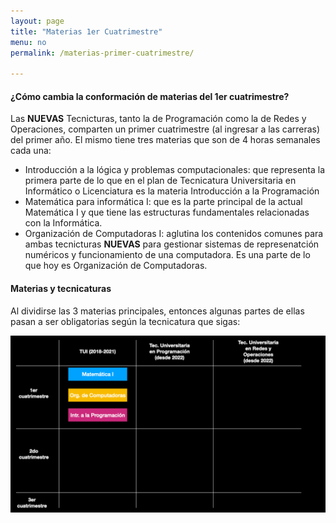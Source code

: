 ```yaml
---
layout: page
title: "Materias 1er Cuatrimestre"
menu: no
permalink: /materias-primer-cuatrimestre/

---
```


#### ¿Cómo cambia la conformación de materias del 1er cuatrimestre?

Las **NUEVAS** Tecnicturas, tanto la de Programación como la de Redes y Operaciones, comparten un primer cuatrimestre (al ingresar a las carreras) del primer año. 
El mismo tiene tres materias que son de 4 horas semanales cada una:
- Introducción a la lógica y problemas computacionales: que representa la primera parte de lo que en el plan de Tecnicatura Universitaria en Informático o Licenciatura es la materia Introducción a la Programación
- Matemática para informática I: que es la parte principal de la actual Matemática I y que tiene las estructuras fundamentales relacionadas con la Informática.
- Organización de Computadoras I: aglutina los contenidos comunes para ambas tecnicturas **NUEVAS** para gestionar sistemas de represenatción numéricos y funcionamiento de una computadora. Es una parte de lo que hoy es Organización de Computadoras.

#### Materias y tecnicaturas

Al dividirse las 3 materias principales, entonces algunas partes de ellas pasan a ser obligatorias según la tecnicatura que sigas:

![Materias 1er cuatri](/assets/animate/materias-composicion.gif)

